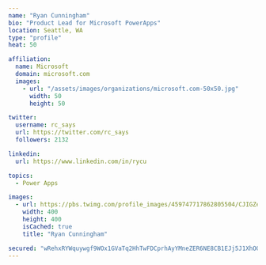 ```yaml
---
name: "Ryan Cunningham"
bio: "Product Lead for Microsoft PowerApps"
location: Seattle, WA
type: "profile"
heat: 50

affiliation:
  name: Microsoft
  domain: microsoft.com
  images:
    - url: "/assets/images/organizations/microsoft.com-50x50.jpg"
      width: 50
      height: 50

twitter:
  username: rc_says
  url: https://twitter.com/rc_says
  followers: 2132

linkedin:
  url: https://www.linkedin.com/in/rycu

topics:
  - Power Apps

images:
  - url: https://pbs.twimg.com/profile_images/459747717862805504/CJIGZejd_400x400.png
    width: 400
    height: 400
    isCached: true
    title: "Ryan Cunningham"

secured: "wRehxRYWquywgf9WOx1GVaTq2HhTwFDCprhAyYMneZER6NE8CB1EJj5J1XhOQlhjPqrWAf4dzVBeGaVSK2q9Ztg9tM2FROM5eemnxbiubcUYaEzA/RSLicK/7c1aOsktT8tqxX1Endjusb3TcKgp5MgAYlfhOqK4AHM6GNqpazEpl8hoFNqnNn1UGyzocjN7urtPA6wKWq3l76ryfFOPyE0RUHgi3bKyCbO6WiSWF8kf6Vya68/XYs9iTP+y5oVGHfPovidRi7xv3jM2VOdmxNoOwn1StRAwA1+8o+IqCC4mx3mjyB3r0/Pg9NAh8ghfjAdXiItxG0KA6Ye6xunBQtr3LZbf1BJXhgitVqjc39V+QWY0zRoGR0Mch+kJV5xLP9HgiFE0sOcZOyxC1LYMFjLr9XEudWAHNefmzWLSkbo=;Zw4usH1pJ14oVSEVnJ85Kw=="
---
```


